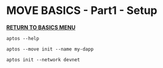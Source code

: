 # MOVE BASICS - Part1 - Setup


<a href="https://github.com/net2devcrypto/MOVE-Smart-Contracts/tree/main/index/BASICS"><b>RETURN TO BASICS MENU</b></a>


```shell
aptos --help
```

```shell
aptos --move init --name my-dapp
```

```shell
aptos init --network devnet
```



